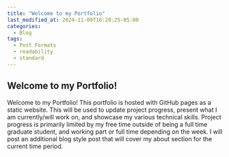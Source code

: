 ```yaml
---
title: "Welcome to my Portfolio"
last_modified_at: 2024-11-09T16:20:25-05:00
categories:
  - Blog
tags:
  - Post Formats
  - readability
  - standard
---
```

## Welcome to my Portfolio!
Welcome to my Portfolio! This portfolio is hosted with GitHub pages as a static website. This will be used to update project progress, present what I am currently/will work on, and showcase my various technical skills. 
Project progress is primarily limited by my free time outside of being a full time graduate student, and working part or full time depending on the week. 
I will post an additional blog style post that will cover my about section for the current time period. 